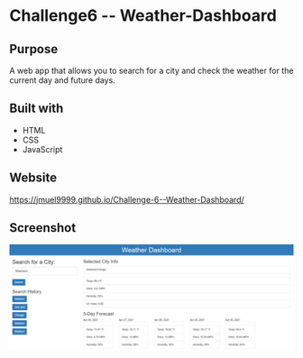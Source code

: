 # Challenge6 -- Weather-Dashboard

## Purpose
A web app that allows you to search for a city and check the weather for the current day and future days.

## Built with
* HTML
* CSS
* JavaScript

## Website
https://jmuel9999.github.io/Challenge-6--Weather-Dashboard/

## Screenshot
![Full website screenshot](./assets/images/screenshot6.png)
